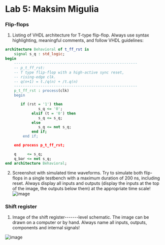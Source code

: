 # Lab 5: Maksim Migulia
### Flip-flops

1. Listing of VHDL architecture for T-type flip-flop. Always use syntax highlighting, meaningful comments, and follow VHDL guidelines:

```vhdl
architecture Behavioral of t_ff_rst is
    signal s_q : std_logic;
begin
    --------------------------------------------------------
    -- p_t_ff_rst:
    -- T type flip-flop with a high-active sync reset,
    -- rising-edge clk.
    -- q(n+1) = t./q(n) + /t.q(n)
    --------------------------------------------------------
    p_t_ff_rst : process(clk)
    begin

       if (rst = '1') then 
               s_q <= '0';
            elsif (t = '0') then
               s_q <= s_q;
            else 
               s_q <= not s_q;
            end if;
        end if;

    end process p_t_ff_rst;

    q     <= s_q;
    q_bar <= not s_q;
end architecture Behavioral;
```

2. Screenshot with simulated time waveforms. Try to simulate both flip-flops in a single testbench with a maximum duration of 200 ns, including reset. Always display all inputs and outputs (display the inputs at the top of the image, the outputs below them) at the appropriate time scale!
![image](https://user-images.githubusercontent.com/99403646/158692203-981aee1d-f76a-48bf-a431-d673b5351b94.png)


### Shift register

1. Image of the shift register-------level schematic. The image can be drawn on a computer or by hand. Always name all inputs, outputs, components and internal signals!

![image](https://user-images.githubusercontent.com/99403646/158692246-076a576f-c57e-4d71-8994-da14222244d0.png)
